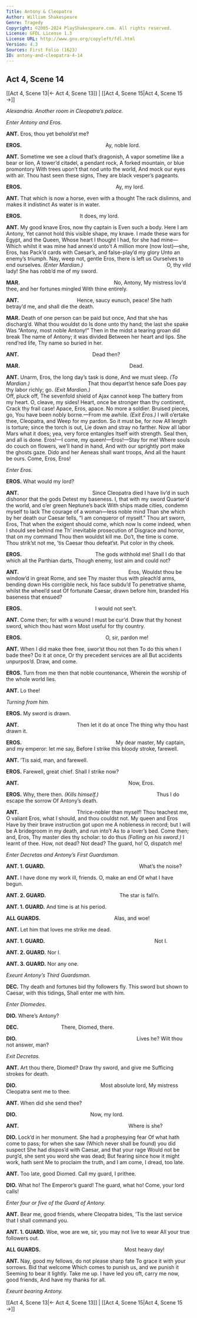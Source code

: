 ```yaml
---
Title: Antony & Cleopatra
Author: William Shakespeare
Genre: Tragedy
Copyright: ©2005-2024 PlayShakespeare.com. All rights reserved.
License: GFDL License 1.3
License URL: http://www.gnu.org/copyleft/fdl.html
Version: 4.3
Sources: First Folio (1623)
ID: antony-and-cleopatra-4-14
---
```


## Act 4, Scene 14
[[Act 4, Scene 13|← Act 4, Scene 13]] | [[Act 4, Scene 15|Act 4, Scene 15 →]]

*Alexandria. Another room in Cleopatra’s palace.*

*Enter Antony and Eros.*

**ANT.**
Eros, thou yet behold’st me?

**EROS.**
                Ay, noble lord.

**ANT.**
Sometime we see a cloud that’s dragonish,
A vapor sometime like a bear or lion,
A tower’d citadel, a pendant rock,
A forked mountain, or blue promontory
With trees upon’t that nod unto the world,
And mock our eyes with air. Thou hast seen these signs,
They are black vesper’s pageants.

**EROS.**
                  Ay, my lord.

**ANT.**
That which is now a horse, even with a thought
The rack dislimns, and makes it indistinct
As water is in water.

**EROS.**
           It does, my lord.

**ANT.**
My good knave Eros, now thy captain is
Even such a body. Here I am Antony,
Yet cannot hold this visible shape, my knave.
I made these wars for Egypt, and the Queen,
Whose heart I thought I had, for she had mine⁠—
Which whilst it was mine had annex’d unto’t
A million more (now lost)—she, Eros, has
Pack’d cards with Caesar’s, and false-play’d my glory
Unto an enemy’s triumph.
Nay, weep not, gentle Eros, there is left us
Ourselves to end ourselves.
*(Enter Mardian.)*
                O, thy vild lady!
She has robb’d me of my sword.

**MAR.**
                  No, Antony,
My mistress lov’d thee, and her fortunes mingled
With thine entirely.

**ANT.**
           Hence, saucy eunuch, peace!
She hath betray’d me, and shall die the death.

**MAR.**
Death of one person can be paid but once,
And that she has discharg’d. What thou wouldst do
Is done unto thy hand; the last she spake
Was “Antony, most noble Antony!”
Then in the midst a tearing groan did break
The name of Antony; it was divided
Between her heart and lips. She rend’red life,
Thy name so buried in her.

**ANT.**
              Dead then?

**MAR.**
                     Dead.

**ANT.**
Unarm, Eros, the long day’s task is done,
And we must sleep.
*(To Mardian.)*
           That thou depart’st hence safe
Does pay thy labor richly; go.
*(Exit Mardian.)*
                  Off, pluck off,
The sevenfold shield of Ajax cannot keep
The battery from my heart. O, cleave, my sides!
Heart, once be stronger than thy continent,
Crack thy frail case! Apace, Eros, apace.
No more a soldier. Bruised pieces, go,
You have been nobly borne.—From me awhile.
*(Exit Eros.)*
I will o’ertake thee, Cleopatra, and
Weep for my pardon. So it must be, for now
All length is torture; since the torch is out,
Lie down and stray no farther. Now all labor
Mars what it does; yea, very force entangles
Itself with strength. Seal then, and all is done.
Eros!—I come, my queen!—Eros!—Stay for me!
Where souls do couch on flowers, we’ll hand in hand,
And with our sprightly port make the ghosts gaze.
Dido and her Aeneas shall want troops,
And all the haunt be ours. Come, Eros, Eros!

*Enter Eros.*

**EROS.**
What would my lord?

**ANT.**
              Since Cleopatra died
I have liv’d in such dishonor that the gods
Detest my baseness. I, that with my sword
Quarter’d the world, and o’er green Neptune’s back
With ships made cities, condemn myself to lack
The courage of a woman—less noble mind
Than she which by her death our Caesar tells,
“I am conqueror of myself.” Thou art sworn, Eros,
That when the exigent should come, which now
Is come indeed, when I should see behind me
Th’ inevitable prosecution of
Disgrace and horror, that on my command
Thou then wouldst kill me. Do’t, the time is come.
Thou strik’st not me, ’tis Caesar thou defeat’st.
Put color in thy cheek.

**EROS.**
              The gods withhold me!
Shall I do that which all the Parthian darts,
Though enemy, lost aim and could not?

**ANT.**
                     Eros,
Wouldst thou be window’d in great Rome, and see
Thy master thus with pleach’d arms, bending down
His corrigible neck, his face subdu’d
To penetrative shame, whilst the wheel’d seat
Of fortunate Caesar, drawn before him, branded
His baseness that ensued?

**EROS.**
              I would not see’t.

**ANT.**
Come then; for with a wound I must be cur’d.
Draw that thy honest sword, which thou hast worn
Most useful for thy country.

**EROS.**
                O, sir, pardon me!

**ANT.**
When I did make thee free, swor’st thou not then
To do this when I bade thee? Do it at once,
Or thy precedent services are all
But accidents unpurpos’d. Draw, and come.

**EROS.**
Turn from me then that noble countenance,
Wherein the worship of the whole world lies.

**ANT.**
Lo thee!

*Turning from him.*

**EROS.**
My sword is drawn.

**ANT.**
           Then let it do at once
The thing why thou hast drawn it.

**EROS.**
                  My dear master,
My captain, and my emperor: let me say,
Before I strike this bloody stroke, farewell.

**ANT.**
’Tis said, man, and farewell.

**EROS.**
Farewell, great chief. Shall I strike now?

**ANT.**
                     Now, Eros.

**EROS.**
Why, there then.
*(Kills himself.)*
           Thus I do escape the sorrow
Of Antony’s death.

**ANT.**
           Thrice-nobler than myself!
Thou teachest me, O valiant Eros, what
I should, and thou couldst not. My queen and Eros
Have by their brave instruction got upon me
A nobleness in record; but I will be
A bridegroom in my death, and run into’t
As to a lover’s bed. Come then; and, Eros,
Thy master dies thy scholar: to do thus
*(Falling on his sword.)*
I learnt of thee. How, not dead? Not dead?
The guard, ho! O, dispatch me!

*Enter Decretas and Antony’s First Guardsman.*

**ANT. 1. GUARD.**
                  What’s the noise?

**ANT.**
I have done my work ill, friends. O, make an end
Of what I have begun.

**ANT. 2. GUARD.**
              The star is fall’n.

**ANT. 1. GUARD.**
And time is at his period.

**ALL GUARDS.**
              Alas, and woe!

**ANT.**
Let him that loves me strike me dead.

**ANT. 1. GUARD.**
                     Not I.

**ANT. 2. GUARD.**
Nor I.

**ANT. 3. GUARD.**
Nor any one.

*Exeunt Antony’s Third Guardsman.*

**DEC.**
Thy death and fortunes bid thy followers fly.
This sword but shown to Caesar, with this tidings,
Shall enter me with him.

*Enter Diomedes.*

**DIO.**
Where’s Antony?

**DEC.**
        There, Diomed, there.

**DIO.**
                       Lives he?
Wilt thou not answer, man?

*Exit Decretas.*

**ANT.**
Art thou there, Diomed? Draw thy sword, and give me
Sufficing strokes for death.

**DIO.**
                Most absolute lord,
My mistress Cleopatra sent me to thee.

**ANT.**
When did she send thee?

**DIO.**
              Now, my lord.

**ANT.**
                     Where is she?

**DIO.**
Lock’d in her monument. She had a prophesying fear
Of what hath come to pass; for when she saw
(Which never shall be found) you did suspect
She had dispos’d with Caesar, and that your rage
Would not be purg’d, she sent you word she was dead;
But fearing since how it might work, hath sent
Me to proclaim the truth, and I am come,
I dread, too late.

**ANT.**
Too late, good Diomed. Call my guard, I prithee.

**DIO.**
What ho! The Emperor’s guard! The guard, what ho!
Come, your lord calls!

*Enter four or five of the Guard of Antony.*

**ANT.**
Bear me, good friends, where Cleopatra bides,
’Tis the last service that I shall command you.

**ANT. 1. GUARD.**
Woe, woe are we, sir, you may not live to wear
All your true followers out.

**ALL GUARDS.**
                Most heavy day!

**ANT.**
Nay, good my fellows, do not please sharp fate
To grace it with your sorrows. Bid that welcome
Which comes to punish us, and we punish it
Seeming to bear it lightly. Take me up.
I have led you oft, carry me now, good friends,
And have my thanks for all.

*Exeunt bearing Antony.*

[[Act 4, Scene 13|← Act 4, Scene 13]] | [[Act 4, Scene 15|Act 4, Scene 15 →]]